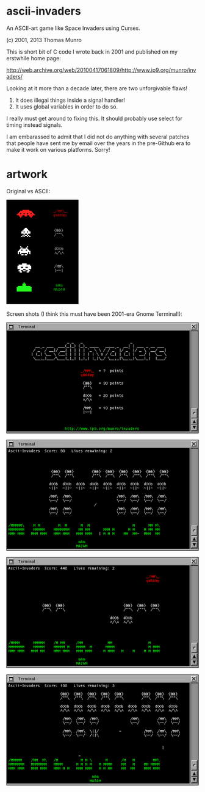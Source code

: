 ascii-invaders
==============

An ASCII-art game like Space Invaders using Curses.

(c) 2001, 2013 Thomas Munro

This is short bit of C code I wrote back in 2001 and published on my
erstwhile home page:

 http://web.archive.org/web/20100417061809/http://www.ip9.org/munro/invaders/

Looking at it more than a decade later, there are two unforgivable flaws!

1.  It does illegal things inside a signal handler!
2.  It uses global variables in order to do so.

I really must get around to fixing this.  It should probably use select
for timing instead signals.

I am embarassed to admit that I did not do anything with several patches
that people have sent me by email over the years in the pre-Github era 
to make it work on various platforms.   Sorry!

artwork
=======

Original vs ASCII:

![](images/loop.gif)

Screen shots (I think this must have been 2001-era Gnome Terminal!):

![](images/intro.gif)

![](images/screen1.gif)

![](images/screen2.gif)

![](images/screen3.gif)

